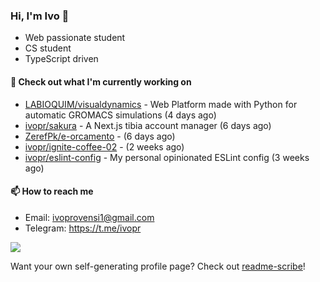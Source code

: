 ### Hi, I'm Ivo 👋

* Web passionate student
* CS student
* TypeScript driven

#### 👷 Check out what I'm currently working on

- [LABIOQUIM/visualdynamics](https://github.com/LABIOQUIM/visualdynamics) - Web Platform made with Python for automatic GROMACS simulations (4 days ago)
- [ivopr/sakura](https://github.com/ivopr/sakura) - A Next.js tibia account manager (6 days ago)
- [ZerefPk/e-orcamento](https://github.com/ZerefPk/e-orcamento) -  (6 days ago)
- [ivopr/ignite-coffee-02](https://github.com/ivopr/ignite-coffee-02) -  (2 weeks ago)
- [ivopr/eslint-config](https://github.com/ivopr/eslint-config) - My personal opinionated ESLint config (3 weeks ago)

#### 📫 How to reach me

- Email: [ivoprovensi1@gmail.com](mailto://ivoprovensi1@gmail.com)
- Telegram: https://t.me/ivopr

![](https://github-readme-stats.vercel.app/api/top-langs/?username=ivopr&langs_count=10&layout=compact&theme=react&hide_border=true&bg_color=0D1117&title_color=5ce1e6&icon_color=5ce1e6)

Want your own self-generating profile page? Check out [readme-scribe](https://github.com/muesli/readme-scribe)!
